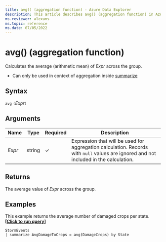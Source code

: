 ```yaml
---
title: avg() (aggregation function) - Azure Data Explorer
description: This article describes avg() (aggregation function) in Azure Data Explorer.
ms.reviewer: alexans
ms.topic: reference
ms.date: 07/05/2022
---
```

# avg() (aggregation function)

Calculates the average (arithmetic mean) of *Expr* across the group.

* Can only be used in context of aggregation inside [summarize](summarizeoperator.md)

## Syntax

`avg` `(`*Expr*`)`

## Arguments

| Name | Type | Required | Description |
|--|--|--|--|
| *Expr* | string | &check; | Expression that will be used for aggregation calculation. Records with `null` values are ignored and not included in the calculation. |

## Returns

The average value of *Expr* across the group.

## Examples

This example returns the average number of damaged crops per state.
**\[**[**Click to run query**](https://dataexplorer.azure.com/clusters/help/databases/Samples?query=H4sIAAAAAAAAAwsuyS/KdS1LzSsp5qpRKC7NzU0syqxKVXAsS3dJzE1MTw3Jdy7KLyhWsFVILEvXgIiBRTQVkioVgksSS1IBk8Ju20QAAAA=)**\]**

```kusto
StormEvents
| summarize AvgDamageToCrops = avg(DamageCrops) by State
```